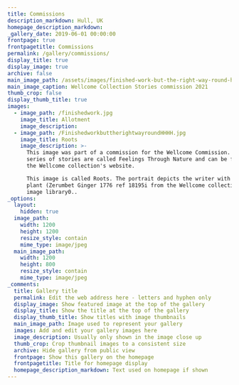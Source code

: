 ```yaml
---
title: Commissions
description_markdown: Hull, UK
homepage_description_markdown:
_gallery_date: 2019-06-01 00:00:00
frontpage: true
frontpagetitle: Commissions
permalink: /gallery/commissions/
display_title: true
display_image: true
archive: false
main_image_path: /assets/images/finished-work-but-the-right-way-round-hhhh.jpg
main_image_caption: Wellcome Collection Stories commission 2021
thumb_crop: false
display_thumb_title: true
images:
  - image_path: /finishedwork.jpg
    image_title: Allotment
    image_description:
  - image_path: /FinishedworkbuttherightwayroundHHHH.jpg
    image_title: Roots
    image_description: >-
      This image was part of a commission for the Wellcome Commission. The
      series of stories are called Feelings Through Nature and can be found on
      the Wellcome collection's website. 

      This image is called Roots. The portrait depicts the writer with a ginger
      plant (Zerumbet Ginger 1776 ref 18195i from the Wellcome collection's
      image library0..
_options:
  layout:
    hidden: true
  image_path:
    width: 1200
    height: 1200
    resize_style: contain
    mime_type: image/jpeg
  main_image_path:
    width: 1200
    height: 800
    resize_style: contain
    mime_type: image/jpeg
_comments:
  title: Gallery title
  permalink: Edit the web address here - letters and hyphen only
  display_image: Show featured image at the top of the gallery
  display_title: Show the title at the top of the gallery
  display_thumb_title: Show titles with image thumbnails
  main_image_path: Image used to represent your gallery
  images: Add and edit your gallery images here
  image_description: Usually only shown in the image close up
  thumb_crop: Crop thumbnail images to a consistent size
  archive: Hide gallery from public view
  frontpage: Show this gallery on the homepage
  frontpagetitle: Title for homepage display
  homepage_description_markdown: Text used on homepage if shown
---
```


